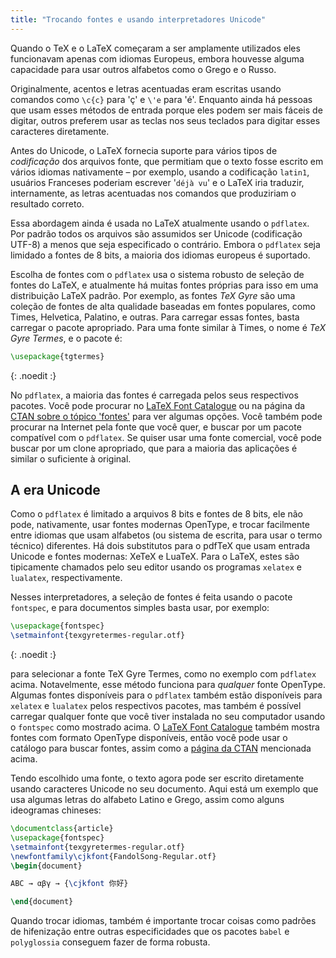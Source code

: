 ```yaml
---
title: "Trocando fontes e usando interpretadores Unicode"
---
```


Quando o TeX e o LaTeX começaram a ser amplamente utilizados eles funcionavam
apenas com idiomas Europeus, embora houvesse alguma capacidade para usar outros
alfabetos como o Grego e o Russo.

Originalmente, acentos e letras acentuadas eram escritas usando comandos como
`\c{c}` para 'ç' e `\'e` para 'é'.  Enquanto ainda há pessoas que usam esses
métodos de entrada porque eles podem ser mais fáceis de digitar, outros preferem
usar as teclas nos seus teclados para digitar esses caracteres diretamente.

Antes do Unicode, o LaTeX fornecia suporte para vários tipos de _codificação_
dos arquivos fonte, que permitiam que o texto fosse escrito em vários idiomas
nativamente &ndash; por exemplo, usando a codificação `latin1`, usuários
Franceses poderiam escrever '`déjà vu`' e o LaTeX iria traduzir, internamente,
as letras acentuadas nos comandos que produziriam o resultado correto.

Essa abordagem ainda é usada no LaTeX atualmente usando o `pdflatex`.  Por
padrão todos os arquivos são assumidos ser Unicode (codificação UTF-8) a menos
que seja especificado o contrário.  Embora o `pdflatex` seja limidado a fontes
de 8 bits, a maioria dos idiomas europeus é suportado.

Escolha de fontes com o `pdflatex` usa o sistema robusto de seleção de fontes do
LaTeX, e atualmente há muitas fontes próprias para isso em uma distribuição
LaTeX padrão.  Por exemplo, as fontes _TeX Gyre_ são uma coleção de fontes de
alta qualidade baseadas em fontes populares, como Times, Helvetica, Palatino, e
outras.  Para carregar essas fontes, basta carregar o pacote apropriado.  Para
uma fonte similar à Times, o nome é _TeX Gyre Termes_, e o pacote é:

```latex
\usepackage{tgtermes}
```
{: .noedit :}

No `pdflatex`, a maioria das fontes é carregada pelos seus respectivos pacotes.
Você pode procurar no [LaTeX Font Catalogue](https://www.tug.org/FontCatalogue/)
ou na página da [CTAN sobre o tópico 'fontes'](https://www.ctan.org/topic/font)
para ver algumas opções.  Você também pode procurar na Internet pela fonte que
você quer, e buscar por um pacote compatível com o `pdflatex`.  Se quiser usar
uma fonte comercial, você pode buscar por um clone apropriado, que para a
maioria das aplicações é similar o suficiente à original.

## A era Unicode

Como o `pdflatex` é limitado a arquivos 8 bits e fontes de 8 bits, ele não pode,
nativamente, usar fontes modernas OpenType, e trocar facilmente entre idiomas
que usam alfabetos (ou sistema de escrita, para usar o termo técnico)
diferentes.  Há dois substitutos para o pdfTeX que usam entrada Unicode e fontes
modernas: XeTeX e LuaTeX.  Para o LaTeX, estes são tipicamente chamados pelo
seu editor usando os programas `xelatex` e `lualatex`, respectivamente.

Nesses interpretadores, a seleção de fontes é feita usando o pacote `fontspec`,
e para documentos simples basta usar, por exemplo:

```latex
\usepackage{fontspec}
\setmainfont{texgyretermes-regular.otf}
```
{: .noedit :}

para selecionar a fonte TeX Gyre Termes, como no exemplo com `pdflatex` acima.
Notavelmente, esse método funciona para _qualquer_ fonte OpenType.  Algumas
fontes disponíveis para o `pdflatex` também estão disponíveis para `xelatex` e
`lualatex` pelos respectivos pacotes, mas também é possível carregar qualquer
fonte que você tiver instalada no seu computador usando o `fontspec` como
mostrado acima. O [LaTeX Font Catalogue](https://www.tug.org/FontCatalogue/)
também mostra fontes com formato OpenType disponíveis, então você pode usar o
catálogo para buscar fontes, assim como a
[página da CTAN](https://www.ctan.org/topic/font) mencionada acima.

Tendo escolhido uma fonte, o texto agora pode ser escrito diretamente usando
caracteres Unicode no seu documento.  Aqui está um exemplo que usa algumas
letras do alfabeto Latino e Grego, assim como alguns ideogramas chineses:

```latex
\documentclass{article}
\usepackage{fontspec}
\setmainfont{texgyretermes-regular.otf}
\newfontfamily\cjkfont{FandolSong-Regular.otf}
\begin{document}

ABC → αβγ → {\cjkfont 你好}

\end{document}
```

Quando trocar idiomas, também é importante trocar coisas como padrões de
hifenização entre outras especificidades que os pacotes `babel` e `polyglossia`
conseguem fazer de forma robusta.
